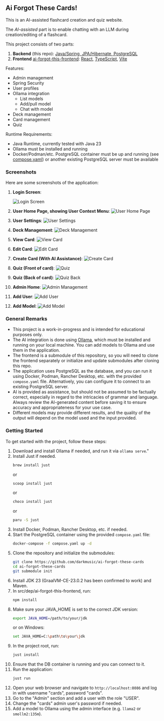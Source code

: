 ## Ai Forgot These Cards!
This is an AI-assisted flashcard creation and quiz website.

The _AI-assisted_ part is to enable chatting with an LLM during creation/editing of a flashcard.

This project consists of two parts:

1. **Backend** (this repo): [Java/Spring, JPA/Hibernate, PostgreSQL](https://github.com/darkmusic/ai-forgot-these-cards)
2. **Frontend** [ai-forgot-this-frontend](https://github.com/darkmusic/ai-forgot-this-frontend): [React](https://github.com/darkmusic/ai-forgot-this-frontend), [TypeScript](https://www.typescriptlang.org/), [Vite](https://vite.dev/)

Features:
- Admin management
- Spring Security
- User profiles
- Ollama integration
  - List models
  - Add/pull model
  - Chat with model
- Deck management
- Card management
- Quiz

Runtime Requirements:
- Java Runtime, currently tested with Java 23
- Ollama must be installed and running
- Docker/Podman/etc. PostgreSQL container must be up and running (see [compose.yaml](compose.yaml)) or another existing PostgreSQL server must be available

### Screenshots
Here are some screenshots of the application:
1. **Login Screen**:

   ![Login Screen](res/screenshots/sign_in.png)
2. **User Home Page, showing User Context Menu**:
   ![User Home Page](res/screenshots/user_home.png)
3. **User Settings**:
   ![User Settings](res/screenshots/user_settings.png)
4. **Deck Management**:
   ![Deck Management](res/screenshots/manage_deck.png)
5. **View Card**:
   ![View Card](res/screenshots/view_card.png)
6. **Edit Card**:
   ![Edit Card](res/screenshots/edit_card.png)
7. **Create Card (With AI Assistance)**:
   ![Create Card](res/screenshots/create_card.png)
8. **Quiz (Front of card)**:
   ![Quiz](res/screenshots/quiz_front.png)
9. **Quiz (Back of card)**:
   ![Quiz Back](res/screenshots/quiz_back.png)
10. **Admin Home**:
    ![Admin Management](res/screenshots/admin_home.png)
11. **Add User**:
    ![Add User](res/screenshots/add_user.png)
12. **Add Model**:
    ![Add Model](res/screenshots/add_model.png)

### General Remarks
- This project is a work-in-progress and is intended for educational purposes only.
- The AI integration is done using [Ollama](https://ollama.com/), which must be installed and running on your local machine. You can add models to Ollama and use them in the application.
- The frontend is a submodule of this repository, so you will need to clone the frontend separately or initialize and update submodules after cloning this repo.
- The application uses PostgreSQL as the database, and you can run it using Docker, Podman, Rancher Desktop, etc. with the provided `compose.yaml` file. Alternatively, you can configure it to connect to an existing PostgreSQL server.
- AI is provided as assistance, but should not be assumed to be factually correct, especially in regard to the intricacies of grammar and language. Always review the AI-generated content before saving it to ensure accuracy and appropriateness for your use case.
- Different models may provide different results, and the quality of the output will depend on the model used and the input provided.

### Getting Started
To get started with the project, follow these steps:
1. Download and install Ollama if needed, and run it via `ollama serve`."
2. Install Just if needed.
   ```bash
   brew install just
   ```
   or
   ```bash
   scoop install just
   ```
   or
   ```bash
   choco install just
   ```
    or
    ```bash
   paru -S just
   ```
3. Install Docker, Podman, Rancher Desktop, etc. if needed.
4. Start the PostgreSQL container using the provided `compose.yaml` file:
   ```bash
   docker-compose -f compose.yaml up -d
   ```
5. Clone the repository and initialize the submodules:
   ```bash
   git clone https://github.com/darkmusic/ai-forgot-these-cards
   cd ai-forgot-these-cards
   git submodule init
   ```
6. Install JDK 23 (GraalVM-CE-23.0.2 has been confirmed to work) and Maven.
7. In src/dep/ai-forgot-this-frontend, run:
   ```bash
   npm install
   ```
8. Make sure your JAVA_HOME is set to the correct JDK version:
   ```bash
   export JAVA_HOME=/path/to/your/jdk
   ```
   or on Windows:
   ```bash
   set JAVA_HOME=C:\path\to\your\jdk
   ```
9. In the project root, run:
   ```bash
   just install
   ```
10. Ensure that the DB container is running and you can connect to it.
11. Run the application:
    ```bash
    just run
    ```
12. Open your web browser and navigate to `http://localhost:8086` and log in with username "cards", password "cards".
13. Go to the "Admin" section and add a user with the role "USER".
14. Change the "cards" admin user's password if needed.
15. Add a model to Ollama using the admin interface (e.g. `llama2` or `smollm2:135m`).